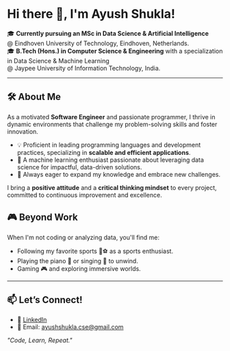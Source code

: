 # Hi there 👋, I'm Ayush Shukla!

🎓 **Currently pursuing an MSc in Data Science & Artificial Intelligence**  
@ Eindhoven University of Technology, Eindhoven, Netherlands.  
🎓 **B.Tech (Hons.) in Computer Science & Engineering** with a specialization in Data Science & Machine Learning  
@ Jaypee University of Information Technology, India.

---

## 🛠 **About Me**  
As a motivated **Software Engineer** and passionate programmer, I thrive in dynamic environments that challenge my problem-solving skills and foster innovation.  
- 💡 Proficient in leading programming languages and development practices, specializing in **scalable and efficient applications**.  
- 🚀 A machine learning enthusiast passionate about leveraging data science for impactful, data-driven solutions.  
- 💬 Always eager to expand my knowledge and embrace new challenges.

I bring a **positive attitude** and a **critical thinking mindset** to every project, committed to continuous improvement and excellence.  

## 🎮 **Beyond Work**  
When I'm not coding or analyzing data, you'll find me:  
- Following my favorite sports 🏏⚽ as a sports enthusiast.  
- Playing the piano 🎹 or singing 🎵 to unwind.  
- Gaming 🎮 and exploring immersive worlds.  

---

## 📫 **Let’s Connect!**  
- 💼 [LinkedIn](https://www.linkedin.com/in/ayushshukla-dev)  
- 📧 Email: ayushshukla.cse@gmail.com  

*"Code, Learn, Repeat."*  
